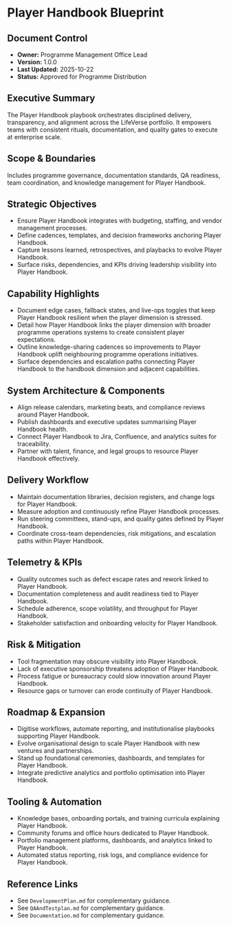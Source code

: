 # Player Handbook Blueprint
## Document Control
- **Owner:** Programme Management Office Lead
- **Version:** 1.0.0
- **Last Updated:** 2025-10-22
- **Status:** Approved for Programme Distribution

## Executive Summary
The Player Handbook playbook orchestrates disciplined delivery, transparency, and alignment across
the LifeVerse portfolio. It empowers teams with consistent rituals, documentation, and quality gates
to execute at enterprise scale.

## Scope & Boundaries
Includes programme governance, documentation standards, QA readiness, team coordination, and
knowledge management for Player Handbook.

## Strategic Objectives
- Ensure Player Handbook integrates with budgeting, staffing, and vendor management processes.
- Define cadences, templates, and decision frameworks anchoring Player Handbook.
- Capture lessons learned, retrospectives, and playbacks to evolve Player Handbook.
- Surface risks, dependencies, and KPIs driving leadership visibility into Player Handbook.

## Capability Highlights
- Document edge cases, fallback states, and live-ops toggles that keep Player Handbook resilient when the player dimension is stressed.
- Detail how Player Handbook links the player dimension with broader programme operations systems to create consistent player expectations.
- Outline knowledge-sharing cadences so improvements to Player Handbook uplift neighbouring programme operations initiatives.
- Surface dependencies and escalation paths connecting Player Handbook to the handbook dimension and adjacent capabilities.

## System Architecture & Components
- Align release calendars, marketing beats, and compliance reviews around Player Handbook.
- Publish dashboards and executive updates summarising Player Handbook health.
- Connect Player Handbook to Jira, Confluence, and analytics suites for traceability.
- Partner with talent, finance, and legal groups to resource Player Handbook effectively.

## Delivery Workflow
- Maintain documentation libraries, decision registers, and change logs for Player Handbook.
- Measure adoption and continuously refine Player Handbook processes.
- Run steering committees, stand-ups, and quality gates defined by Player Handbook.
- Coordinate cross-team dependencies, risk mitigations, and escalation paths within Player Handbook.

## Telemetry & KPIs
- Quality outcomes such as defect escape rates and rework linked to Player Handbook.
- Documentation completeness and audit readiness tied to Player Handbook.
- Schedule adherence, scope volatility, and throughput for Player Handbook.
- Stakeholder satisfaction and onboarding velocity for Player Handbook.

## Risk & Mitigation
- Tool fragmentation may obscure visibility into Player Handbook.
- Lack of executive sponsorship threatens adoption of Player Handbook.
- Process fatigue or bureaucracy could slow innovation around Player Handbook.
- Resource gaps or turnover can erode continuity of Player Handbook.

## Roadmap & Expansion
- Digitise workflows, automate reporting, and institutionalise playbooks supporting Player Handbook.
- Evolve organisational design to scale Player Handbook with new ventures and partnerships.
- Stand up foundational ceremonies, dashboards, and templates for Player Handbook.
- Integrate predictive analytics and portfolio optimisation into Player Handbook.

## Tooling & Automation
- Knowledge bases, onboarding portals, and training curricula explaining Player Handbook.
- Community forums and office hours dedicated to Player Handbook.
- Portfolio management platforms, dashboards, and analytics linked to Player Handbook.
- Automated status reporting, risk logs, and compliance evidence for Player Handbook.

## Reference Links
- See `DevelopmentPlan.md` for complementary guidance.
- See `QAAndTestplan.md` for complementary guidance.
- See `Documentation.md` for complementary guidance.

